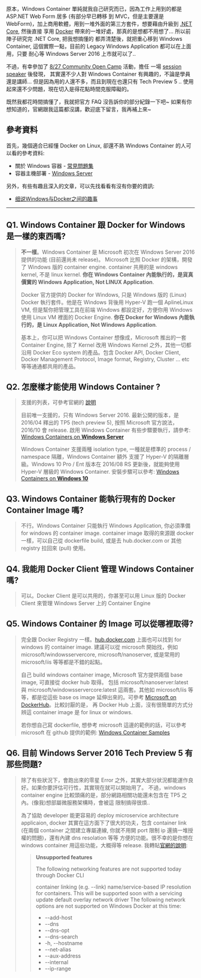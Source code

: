 原本，Windows Container 單純就我自己研究而已，因為工作上用到的都是 ASP.NET Web Form 居多 (有部分早已轉移
到 MVC，但是主要還是 WebForm)，加上商用軟體，用到一堆外面的第三方套件，想要藉由升級到 [.NET Core](https://www.microsoft.com/net/core#windows), 然後直接
享用 [Docker](https://www.docker.com/) 帶來的一堆好處，那真的是想都不用想了... 所以前陣子研究完 .NET Core, 把我想搞懂的
都弄清楚後，就把重心移到 Windows Container, 這個實際一點，目前的 Legacy Windows Application 都可以在上面用，只要
耐心等 Windows Server 2016 上市就可以了..

不過，有幸參加了 [8/27 Community Open Camp](https://community-open-camp.azurewebsites.net/) 活動，擔任
一場 [session speaker](https://channel9.msdn.com/Events/Community-Open-Camp/Community-Open-Camp-2016/ComOpenCamp018) 後發現，
其實還不少人對 Windows Container 有興趣的，不論是學員還是講師... 但是因為用的人還不多，而且到現在也還只有 Tech Preview 5 .. 
使用起來還不少問題，現在切入是得花點時間克服障礙的。

既然我都花時間搞懂了，我就把官方 FAQ 沒告訴你的部分紀錄一下吧~ 如果有你想知道的，官網跟我這篇都沒講，歡迎底下留言，我再補上來~

<!--more-->

## 參考資料
首先，幾個適合已經懂 Docker on Linux, 卻還不熟 Windows Container 的人可以看的參考資料:

* 關於 Windows 容器 - [常見問題集](https://msdn.microsoft.com/zh-tw/virtualization/windowscontainers/about/faq)
* 容器主機部署 - [Windows Server](https://msdn.microsoft.com/zh-tw/virtualization/windowscontainers/deployment/deployment)

另外，有些有趣且深入的文章，可以先找看看有沒有你要的資訊:
* [细说Windows与Docker之间的趣事](http://www.infoq.com/cn/articles/windows-and-docker)



----

## Q1. Windows Container 跟 Docker for Windows 是一樣的東西嗎?
> **不一樣**。Windows Container 是 Microsoft 初次在 Windows Server 2016 提供的功能 (目前還尚未 release)。
> Microsoft 比照 Docker 的架構，開發了 Windows 版的 container engine. container 共用的是 windows kernel,
> 不是 linux kernel. **你在 Windows Container 內能執行的，是貨真價實的 Windows Application, Not LINUX Application**.
>
> Docker 官方提供的 Docker for Windows, 只是 Windows 版的 (Linux) Docker 執行套件。他是在 Windows
> 背後用 Hyper-V 跑一個 AplineLinux VM, 但是幫你把管理工具在前端 Windows 都設定好，方便你用 Windows 使用
> Linux VM 裡面的 Docker Engine. **你在 Docker for Windows 內能執行的，是 Linux Application, Not Windows Application**.
>
> 基本上，你可以把 Windows Container 想像成，Microsoft 推出的一套 Container Engine, 除了 Kernel 改用 Windows Kernel
> 之外，其他一切都沿用 Docker Eco system 的產品。包含 Docker API, Docker Client, Docker Management Protocol,
> Image format, Registry, Cluster ... etc 等等通通都共用的產品。


## Q2. 怎麼樣才能使用 Windows Container ?
> 支援的列表，可參考官網的 [說明](https://msdn.microsoft.com/zh-tw/virtualization/windowscontainers/deployment/system_requirements)
>
> 目前唯一支援的，只有 Windows Server 2016. 最新公開的版本，是 2016/04 釋出的 TP5 (tech preview 5), 按照 Microsoft
> 官方說法，2016/10 會 release. 啟用 Windows Container 有些步驟要執行，請參考: [Windows Containers on **Windows Server**](https://msdn.microsoft.com/en-us/virtualization/windowscontainers/quick_start/quick_start_windows_server)
>
> Windows Container 支援兩種 isolation type, 一種就是標準的 process / namespace 隔離，Windows Container 額外
> 支援了 Hyper-V 的隔離層級。Windows 10 Pro / Ent 版本在 2016/08 RS 更新後，就能夠使用 Hyper-V 層級的 Windows Container.
> 安裝步驟可以參考: [Windows Containers on **Windows 10**](https://msdn.microsoft.com/en-us/virtualization/windowscontainers/quick_start/quick_start_windows_10)


## Q3. Windows Container 能執行現有的 Docker Container Image 嗎?
> 不行。Windows Container 只能執行 Windows Application, 你必須準備 for windows 的 container image.
> container image 取得的來源跟 docker 一樣，可以自己從 dockerfile build, 或是去 hub.docker.com or 其他 registry
> 拉回來 (pull) 使用。

## Q4. 我能用 Docker Client 管理 Windows Container 嗎?
> 可以。Docker Client 是可以共用的，你甚至可以用 Linux 版的 Docker Client 來管理 Windows Server 上的 Container Engine


## Q5. Windows Container 的 Image 可以從哪裡取得?
> 完全跟 Docker Registry 一樣。[hub.docker.com](http://hub.docker.com) 上面也可以找到 for windows 的 container image. 建議可以從 microsoft
> 開始找，例如 microsoft/windowsservercore, microsoft/nanoserver, 或是常用的 microsoft/iis 等等都是不錯的起點。
>
> 自己 build windows container image, Microsoft 官方提供兩個 base image, 可直接從 docker hub 取得。
> 包括 microsoft/nanoserver:latest 與 microsoft/windowsservercore:latest 這兩套。其他如 microsoft/iis 等等，都是從這些
> base os image 延伸出來的。可參考 [Microsoft on DockerHub](https://hub.docker.com/u/microsoft/)。比較討厭的是，
> 再 Docker Hub 上面，沒有很簡單的方式分辨這 container image 是 for linux or windows.
>
> 若你想自己寫 dockerfile, 想參考 microsoft 這邊的範例的話，可以參考 microsoft 在 github 提供的範例: [Windows Container Samples](https://github.com/Microsoft/Virtualization-Documentation/tree/master/windows-container-samples/windowsservercore) 


## Q6. 目前 Windows Server 2016 Tech Preview 5 有那些問題?
> 除了有些狀況下，會跑出來的零星 Error 之外，其實大部分狀況都能運作良好。如果你要評估可行性，其實現在就可以開始用了。
> 不過，windows container engine 比較頭痛的是，部分網路相關功能還未包含在 TP5 之內。(像我)想部屬微服務架構時，會被這
> 限制搞得很煩..
>
> 為了協助 developer 能更容易的 deploy microservice architecture applicaion, docker 其實在這方面下了很大的功夫，包含
> container link (在兩個 container 之間建立專屬連線, 你就不用開 port 限制 ip 還搞一堆授權的問題)，還有內建 dns resolation 等等
> 方便的功能。很不幸的是你想在 windows container 用這些功能，大概得等 release. 我轉貼[官網的說明](https://msdn.microsoft.com/en-us/virtualization/windowscontainers/management/container_networking):
>
>> **Unsupported features**
>> 
>> The following networking features are not supported today through Docker CLI
>> 
>> container linking (e.g. --link)
>> name/service-based IP resolution for containers. This will be supported soon with a servicing update
>> default overlay network driver
>> The following network options are not supported on Windows Docker at this time:
>> 
>> * --add-host
>> * --dns
>> * --dns-opt
>> * --dns-search
>> * -h, --hostname
>> * --net-alias
>> * --aux-address
>> * --internal
>> * --ip-range
>